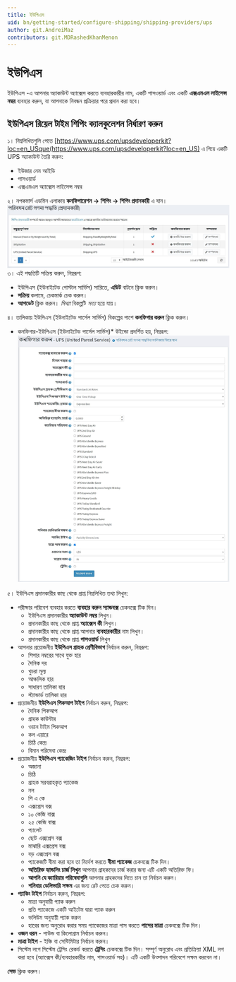 ```yaml
---
title: ইউপিএস
uid: bn/getting-started/configure-shipping/shipping-providers/ups
author: git.AndreiMaz
contributors: git.MDRashedKhanMenon
---
```


# ইউপিএস

ইউপিএস -এ আপনার অ্যাকাউন্ট অ্যাক্সেস করতে ব্যবহারকারীর নাম, একটি পাসওয়ার্ড এবং একটি **এক্সএমএল লাইসেন্স নম্বর** ব্যবহার করুন, যা আপনাকে নিবন্ধন প্রক্রিয়ার পরে প্রদান করা হবে।

## ইউপিএস রিয়েল টাইম শিপিং ক্যালকুলেশন নির্ধারণ করুন

১। নিম্নলিখিতগুলি পেতে [https://www.ups.com/upsdeveloperkit?loc=en_USque(https://www.ups.com/upsdeveloperkit?loc=en_US) এ গিয়ে একটি UPS অ্যাকাউন্ট তৈরি করুন:
 * ইউজার নেম আইডি
 * পাসওয়ার্ড
 * এক্সএমএল অ্যাক্সেস লাইসেন্স নম্বর

২। নপকমার্স এডমিন এলাকায় **কনফিগারেশন → শিপিং → শিপিং প্রদানকারী** এ যান।
 ![শিপিং রেট পদ্ধতি](_static/ups/shipping-rate-methods.jpg)
৩। এই পদ্ধতিটি সক্রিয় করুন, নিম্নরূপ:
 * ইউপিএস (ইউনাইটেড পোস্টাল সার্ভিস) সারিতে, **এডিট** বাটনে ক্লিক করুন।
 * **সক্রিয়** কলামে, চেকমার্ক চেক করুন।
 * **আপডেট** ক্লিক করুন। *মিথ্যা* বিকল্পটি *সত্য* হয়ে যায়।

৪। তালিকায় ইউপিএস (ইউনাইটেড পার্সেল সার্ভিস) বিকল্পের পাশে **কনফিগার করুন** ক্লিক করুন।
   * কনফিগার-ইউপিএস (ইউনাইটেড পার্সেল সার্ভিস)* উইন্ডো প্রদর্শিত হয়, নিম্নরূপ: ![কনফিগার পৃষ্ঠা](_static/ups/ups-configure.jpg)

৫। ইউপিএস প্রদানকারীর কাছ থেকে প্রাপ্ত নিম্নলিখিত তথ্য লিখুন:

* পরীক্ষার পরিবেশ ব্যবহার করতে **ব্যবহার করুন স্যান্ডবক্স** চেকবক্সে টিক দিন।
	* ইউপিএস প্রদানকারীর **অ্যাকাউন্ট নম্বর** লিখুন।
	* প্রদানকারীর কাছ থেকে প্রাপ্ত **অ্যাক্সেস কী** লিখুন।
	* প্রদানকারীর কাছ থেকে প্রাপ্ত আপনার **ব্যবহারকারীর** নাম লিখুন।
	* প্রদানকারীর কাছ থেকে প্রাপ্ত **পাসওয়ার্ড** লিখুন
* আপনার প্রয়োজনীয় **ইউপিএস গ্রাহক শ্রেণীবিভাগ** নির্বাচন করুন, নিম্নরূপ:
	* শিপার নম্বরের সাথে যুক্ত হার
	* দৈনিক দর
	* খুচরা মূল্য
	* আঞ্চলিক হার
	* সাধারণ তালিকা হার
	* স্ট্যান্ডার্ড তালিকা হার
* প্রয়োজনীয় **ইউপিএস পিকআপ টাইপ** নির্বাচন করুন, নিম্নরূপ:
	* দৈনিক পিকআপ
	* গ্রাহক কাউন্টার
	* ওয়ান টাইম পিকআপ
	* কল এয়ারে
	* চিঠি কেন্দ্র
	* বিমান পরিষেবা কেন্দ্র
* প্রয়োজনীয় **ইউপিএস প্যাকেজিং টাইপ** নির্বাচন করুন, নিম্নরূপ:
	* অজানা
	* চিঠি
	* গ্রাহক সরবরাহকৃত প্যাকেজ
	* নল
	* পি এ কে
	* এক্সপ্রেস বক্স
	* ১০ কেজি বাক্স
	* ২৫ কেজি বাক্স
	* প্যালেট
	* ছোট এক্সপ্রেস বক্স
	* মাঝারি এক্সপ্রেস বক্স
	* বড় এক্সপ্রেস বক্স
	* প্যাকেজটি বীমা করা হবে তা নির্দেশ করতে **বীমা প্যাকেজ** চেকবক্সে টিক দিন।
	* **অতিরিক্ত হ্যান্ডলিং চার্জ লিখুন** আপনার গ্রাহকদের চার্জ করার জন্য এটি একটি অতিরিক্ত ফি।
	* **আপনি যে ক্যারিয়ার পরিষেবাগুলি** আপনার গ্রাহকদের দিতে চান তা নির্বাচন করুন।
	* **শনিবার ডেলিভারি সক্ষম** এর জন্য রেট পেতে চেক করুন।
* **প্যাকিং টাইপ** নির্বাচন করুন, নিম্নরূপ:
	* মাত্রা অনুযায়ী প্যাক করুন
	* প্রতি প্যাকেজে একটি আইটেম দ্বারা প্যাক করুন
	* ভলিউম অনুযায়ী প্যাক করুন
	* হারের জন্য অনুরোধ করার সময় প্যাকেজের মাত্রা পাস করতে **পাসের মাত্রা** চেকবক্সে টিক দিন।
* **ওজন ধরন** - পাউন্ড বা কিলোগ্রাম নির্বাচন করুন।
* **মাত্রা টাইপ** - ইঞ্চি বা সেন্টিমিটার নির্বাচন করুন।
* সিস্টেম লগে সিস্টেম ট্রেসিং রেকর্ড করতে **ট্রেসিং** চেকবক্সে টিক দিন। সম্পূর্ণ অনুরোধ এবং প্রতিক্রিয়া XML লগ করা হবে (অ্যাক্সেস কী/ব্যবহারকারীর নাম, পাসওয়ার্ড সহ)। এটি একটি উত্পাদন পরিবেশে সক্ষম করবেন না।

**সেভ** ক্লিক করুন।